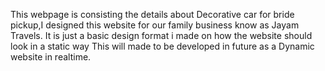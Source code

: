 This webpage is consisting the details about Decorative car for bride pickup,I designed this website for our family business know as Jayam Travels.
It is just a basic design format i made on how the website should look in a static way
This will made to be developed in future as a Dynamic website in realtime. 
